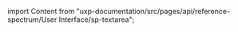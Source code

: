 
import Content from "uxp-documentation/src/pages/api/reference-spectrum/User Interface/sp-textarea";

<Content query="product=photoshop"/>

